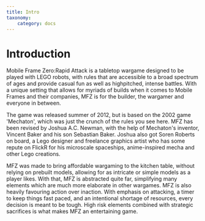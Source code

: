 ```yaml
---
title: Intro
taxonomy:
    category: docs
---
```


# Introduction

Mobile Frame Zero:Rapid Attack is a tabletop wargame designed to be played with LEGO robots,
with rules that are accessible to a broad spectrum of ages and provide casual fun as well as highpitched,
intense battles. With a unique setting that allows for myriads of builds when it comes to Mobile Frames
and their companies, MFZ is for the builder, the wargamer and everyone in between.


The game was released summer of 2012,
but is based on the 2002 game
'Mechaton', which was just the crunch of
the rules you see here. MFZ has been revised
by Joshua A.C. Newman, with the
help of Mechaton's inventor, Vincent
Baker and his son Sebastian Baker. Joshua
also got Soren Roberts on board, a Lego
designer and freelance graphics artist
who has some repute on FlickR for his microscale
spaceships, anime-inspired
mecha and other Lego creations.

MFZ was made to bring affordable wargaming
to the kitchen table, without relying
on prebuilt models, allowing for as
intricate or simple models as a player
likes. With that, MFZ is abstracted quite
far, simplifying many elements which are
much more elaborate in other wargames.
MFZ is also heavily favouring action over
inaction. With emphasis on attacking, a
timer to keep things fast paced, and an
intentional shortage of resources, every
decision is meant to be tough. High risk
elements combined with strategic
sacrifices is what makes MFZ an
entertaining game.